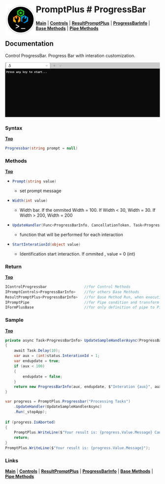 # <img align="left" width="100" height="100" src="./images/icon.png"> PromptPlus # ProgressBar
[**Main**](index.md#help) | 
[**Controls**](index.md#apis) |
[**ResultPromptPlus**](resultpromptplus) |
[**ProgressBarInfo**](progressbarinfo) |
[**Base Methods**](basemethods) |
[**Pipe Methods**](pipemethods)


## Documentation
Control ProgressBar. Progress Bar with interation customization.

![](./images/ProgressBar.gif)

### Syntax
[**Top**](#-promptplus--progressbar)

```csharp
Progressbar(string prompt = null)
```

### Methods
[**Top**](#-promptplus--progressbar)

- ```csharp
  Prompt(string value)
  ``` 
  - set prompt message 
- ```csharp
  Width(int value)
  ``` 
  - Width bar. If the ommited Width = 100. If Width < 30, Width = 30.  If Width > 200, Width = 200
- ```csharp
  UpdateHandler(Func<ProgressBarInfo, CancellationToken, Task<ProgressBarInfo>> value)
  ``` 
    - function that will be performed for each interaction
- ```csharp
  StartInterationId(object value)
  ``` 
    - Identification start interaction. If ommited , value = 0 (int)

### Return
[**Top**](#-promptplus--progressbar)

```csharp
IControlProgressbar                 //for Control Methods
IPromptControls<ProgressBarInfo>    //for others Base Methods
ResultPromptPlus<ProgressBarInfo>   //for Base Method Run, when execution is direct 
IPromptPipe                         //for Pipe condition and transform to IFormPlusBase 
IFormPlusBase                       //for only definition of pipe to Pipeline Control
```

### Sample
[**Top**](#-promptplus--progressbar)

```csharp
private async Task<ProgressBarInfo> UpdateSampleHandlerAsync(ProgressBarInfo status, CancellationToken cancellationToken)
{
    await Task.Delay(10);
    var aux = (int)status.InterationId + 1;
    var endupdate = true;
    if (aux < 100)
    {
        endupdate = false;
    }
    return new ProgressBarInfo(aux, endupdate, $"Interation {aux}", aux);
}
```

```csharp
var progress = PromptPlus.Progressbar("Processing Tasks")
    .UpdateHandler(UpdateSampleHandlerAsync)
    .Run(_stopApp);

if (progress.IsAborted)
{
    PromptPlus.WriteLine($"Your result is: {progress.Value.Message} Canceled!");
    return;
}
PromptPlus.WriteLine($"Your result is: {progress.Value.Message}");
```

### Links
[**Main**](index.md#help) | 
[**Controls**](index.md#apis) |
[**ResultPromptPlus**](resultpromptplus) |
[**ProgressBarInfo**](progressbarinfo) |
[**Base Methods**](basemethods) |
[**Pipe Methods**](pipemethods)
